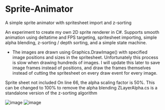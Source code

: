 # Sprite-Animator
A simple sprite animator with spritesheet import and z-sorting

An experiment to create my own 2D sprite renderer in C#. Supports smooth animation using deltatime and FPS targeting, spritesheet importing, simple alpha blending, z-sorting / depth sorting, and a simple state machine.

* The images are drawn using Graphics.DrawImage() with specified image positions and sizes in the spritesheet. Unfortunately this process is slow when drawing hundreds of images. I will update this later to save image frames instead of positions, and draw the frames themselves instead of cutting the spritesheet on every draw event for every image.

Sprite sheet not included
On line 66, the alpha scaling factor is 50%. This can be changed to 100% to remove the alpha blending
ZLayerAlpha.cs is a standalone version of the z-sorting algorithm

![image](https://user-images.githubusercontent.com/61665584/140416682-0f2d0550-e895-430e-8fc7-009622fd0c1c.png)
![image](https://user-images.githubusercontent.com/61665584/140416771-0adbbb92-7ac9-451c-8df4-9b270289a9db.png)
